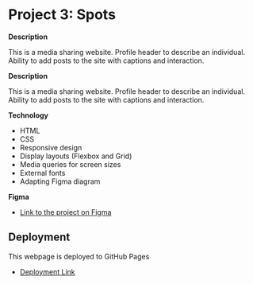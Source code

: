 # Project 3: Spots

**Description** 

This is a media sharing website. Profile header to describe an individual. Ability to add posts to the site with captions and interaction.
  
**Description** 

This is a media sharing website. Profile header to describe an individual. Ability to add posts to the site with captions and interaction.
  
**Technology**

 * HTML
 * CSS
 * Responsive design
 * Display layouts (Flexbox and Grid)
 * Media queries for screen sizes
 * External fonts
 * Adapting Figma diagram
    
**Figma**  
  
* [Link to the project on Figma](https://www.figma.com/file/BBNm2bC3lj8QQMHlnqRsga/Sprint-3-Project-%E2%80%94-Spots?type=design&node-id=2%3A60&mode=design&t=afgNFybdorZO6cQo-1)

## Deployment

This webpage is deployed to GitHub Pages

- [Deployment Link](https://cjones6138.github.io/se_project_spots/)

